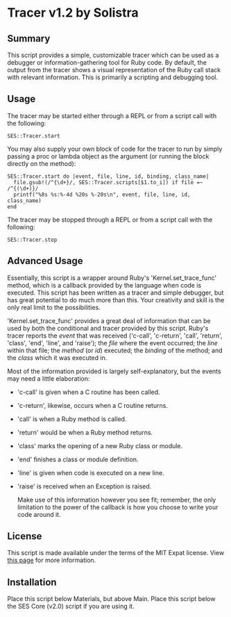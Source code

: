 
Tracer v1.2 by Solistra
==============================================================================

Summary
------------------------------------------------------------------------------
  This script provides a simple, customizable tracer which can be used as a
debugger or information-gathering tool for Ruby code. By default, the output
from the tracer shows a visual representation of the Ruby call stack with
relevant information. This is primarily a scripting and debugging tool.

Usage
------------------------------------------------------------------------------
  The tracer may be started either through a REPL or from a script call with
the following:

    SES::Tracer.start

  You may also supply your own block of code for the tracer to run by simply
passing a proc or lambda object as the argument (or running the block directly
on the method):

    SES::Tracer.start do |event, file, line, id, binding, class_name|
      file.gsub!(/^{\d+}/, SES::Tracer.scripts[$1.to_i]) if file =~ /^{(\d+)}/
      printf("%8s %s:%-4d %20s %-20s\n", event, file, line, id, class_name)
    end

  The tracer may be stopped through a REPL or from a script call with the
following:

    SES::Tracer.stop

Advanced Usage
------------------------------------------------------------------------------
  Essentially, this script is a wrapper around Ruby's 'Kernel.set_trace_func'
method, which is a callback provided by the language when code is executed.
This script has been written as a tracer and simple debugger, but has great
potential to do much more than this. Your creativity and skill is the only
real limit to the possibilities.

  'Kernel.set_trace_func' provides a great deal of information that can be
used by both the conditional and tracer provided by this script. Ruby's tracer
reports the *event* that was received ('c-call', 'c-return', 'call', 'return',
'class', 'end', 'line', and 'raise'); the *file* where the event occurred; the
*line* within that file; the *method* (or *id*) executed; the *binding* of the
method; and the *class* which it was executed in.

  Most of the information provided is largely self-explanatory, but the events
may need a little elaboration:

- 'c-call' is given when a C routine has been called.
- 'c-return', likewise, occurs when a C routine returns.
- 'call' is when a Ruby method is called.
- 'return' would be when a Ruby method returns.
- 'class' marks the opening of a new Ruby class or module.
- 'end' finishes a class or module definition.
- 'line' is given when code is executed on a new line.
- 'raise' is received when an Exception is raised.

  Make use of this information however you see fit; remember, the only
limitation to the power of the callback is how you choose to write your code
around it.

License
------------------------------------------------------------------------------
  This script is made available under the terms of the MIT Expat license. View
[this page](http://sesvxace.wordpress.com/license/) for more information.

Installation
------------------------------------------------------------------------------
  Place this script below Materials, but above Main. Place this script below
the SES Core (v2.0) script if you are using it.

